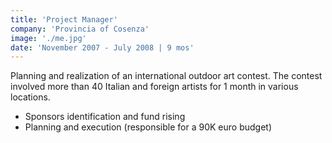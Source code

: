 ```yaml
---
title: 'Project Manager'
company: 'Provincia of Cosenza'
image: './me.jpg'
date: 'November 2007 - July 2008 | 9 mos'
---
```


Planning and realization of an international outdoor art contest. The contest involved more than 40 Italian and foreign artists for 1 month in various locations.

- Sponsors identification and fund rising
- Planning and execution (responsible for a 90K euro budget)
